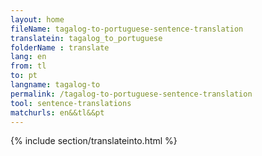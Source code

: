 ```yaml
---
layout: home
fileName: tagalog-to-portuguese-sentence-translation
translatein: tagalog_to_portuguese
folderName : translate
lang: en
from: tl
to: pt
langname: tagalog-to
permalink: /tagalog-to-portuguese-sentence-translation
tool: sentence-translations
matchurls: en&&tl&&pt
---
```

{% include section/translateinto.html %}
